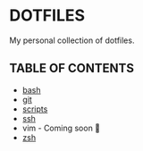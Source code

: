 # DOTFILES

My personal collection of dotfiles.

## TABLE OF CONTENTS

- [bash](./bash)
- [git](./git)
- [scripts](./scripts)
- [ssh](./ssh)
- vim - Coming soon 🚧
- [zsh](./zsh)
